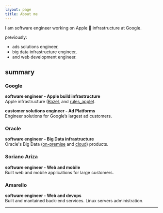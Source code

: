 ```yaml
---
layout: page
title: About me
---
```


I am software engineer working on Apple  infrastructure
at Google.

<!--
<span class="google gBlue">G</span>
<span class="google gRed">o</span>
<span class="google gYellow">o</span>
<span class="google gBlue">g</span>
<span class="google gGreen">l</span>
<span class="google gRed">e</span>
 -->

previously:
  - ads solutions engineer,
  - big data infrastructure engineer,
  - and web development engineer.


## summary

### Google
**software engineer - Apple build infrastructure** \
Apple infrastructure ([Bazel][bazel], and [rules_apple][rules_apple]).

**customer solutions engineer - Ad Platforms** \
Engineer solutions for Google’s largest ad customers.

### Oracle
**software engineer - Big Data infrastructure** \
Oracle's Big Data ([on-premise][bda] and [cloud][bdcs]) products.


### Soriano Ariza
**software engineer - Web and mobile**\
Built web and mobile applications for large customers.

### Amarello
**software engineer - Web and devops** \
Built and mantained back-end services. Linux servers administration.

[bazel]: https://bazel.build/
[bda]: https://www.cloudera.com/solutions/gallery/oracle-big-data-appliance.html
[bdcs]: https://docs.oracle.com/en/cloud/paas/big-data-cloud/index.html
[rules_apple]: https://github.com/bazelbuild/rules_apple/tree/upstream

---
<!-- {: data-content="footnotes"} -->
